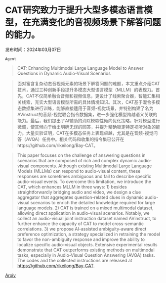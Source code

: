 # CAT研究致力于提升大型多模态语言模型，在充满变化的音视频场景下解答问题的能力。

发布时间：2024年03月07日

`Agent`

> CAT: Enhancing Multimodal Large Language Model to Answer Questions in Dynamic Audio-Visual Scenarios

> 面对富含复杂动态音视频元素的场景下解答问题的难题，本文重点介绍CAT技术，通过三种创新手段提升多模态大型语言模型（MLLM）的表现力。首先，CAT不仅简单融合音频和视频信息，更设计了线索聚合器，智能汇集相关线索，充实大型语言模型所需的具体情境知识。其次，CAT基于混合多模态数据集进行训练，能够直接适用于音频-视觉场景，并特别构建了名为AVinstruct的音频-视觉联合指令数据集，进一步强化模型跨越语义关联的能力。最后，我们提出了AI辅助的消除模糊性倾向优化策略，针对模型进行微调，使其倾向于给出明确无误的回答，并提升精确锁定特定视听对象的能力。大量实验证明，CAT在多模态任务上表现卓越，尤其是在音频-视觉问答（AVQA）任务中。相关代码和收集的指令集已公开在https://github.com/rikeilong/Bay-CAT。

> This paper focuses on the challenge of answering questions in scenarios that are composed of rich and complex dynamic audio-visual components. Although existing Multimodal Large Language Models (MLLMs) can respond to audio-visual content, these responses are sometimes ambiguous and fail to describe specific audio-visual events. To overcome this limitation, we introduce the CAT, which enhances MLLM in three ways: 1) besides straightforwardly bridging audio and video, we design a clue aggregator that aggregates question-related clues in dynamic audio-visual scenarios to enrich the detailed knowledge required for large language models. 2) CAT is trained on a mixed multimodal dataset, allowing direct application in audio-visual scenarios. Notably, we collect an audio-visual joint instruction dataset named AVinstruct, to further enhance the capacity of CAT to model cross-semantic correlations. 3) we propose AI-assisted ambiguity-aware direct preference optimization, a strategy specialized in retraining the model to favor the non-ambiguity response and improve the ability to localize specific audio-visual objects. Extensive experimental results demonstrate that CAT outperforms existing methods on multimodal tasks, especially in Audio-Visual Question Answering (AVQA) tasks. The codes and the collected instructions are released at https://github.com/rikeilong/Bay-CAT.

[Arxiv](https://arxiv.org/abs/2403.04640)